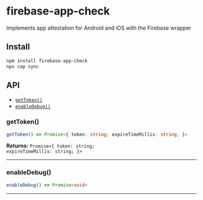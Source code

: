 # firebase-app-check

Implements app attestation for Android and iOS with the Firebase wrapper

## Install

```bash
npm install firebase-app-check
npx cap sync
```

## API

<docgen-index>

* [`getToken()`](#gettoken)
* [`enableDebug()`](#enabledebug)

</docgen-index>

<docgen-api>
<!--Update the source file JSDoc comments and rerun docgen to update the docs below-->

### getToken()

```typescript
getToken() => Promise<{ token: string; expireTimeMillis: string; }>
```

**Returns:** <code>Promise&lt;{ token: string; expireTimeMillis: string; }&gt;</code>

--------------------


### enableDebug()

```typescript
enableDebug() => Promise<void>
```

--------------------

</docgen-api>
